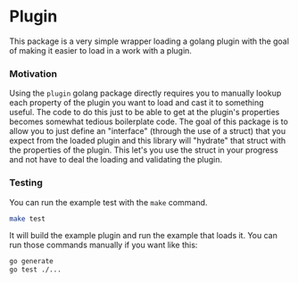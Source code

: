 # Plugin

This package is a very simple wrapper loading a golang plugin with the goal
of making it easier to load in a work with a plugin.

### Motivation

Using the `plugin` golang package directly requires you to manually lookup
each property of the plugin you want to load and cast it to something useful.
The code to do this just to be able to get at the plugin's properties
becomes somewhat tedious boilerplate code. The goal of this package is to
allow you to just define an "interface" (through the use of a struct) that
you expect from the loaded plugin and this library will "hydrate" that struct
with the properties of the plugin. This let's you use the struct in your
progress and not have to deal the loading and validating the plugin.

### Testing

You can run the example test with the `make` command.

```bash
make test
```

It will build the example plugin and run the example that loads it.
You can run those commands manually if you want like this:

```bash
go generate
go test ./...
```
